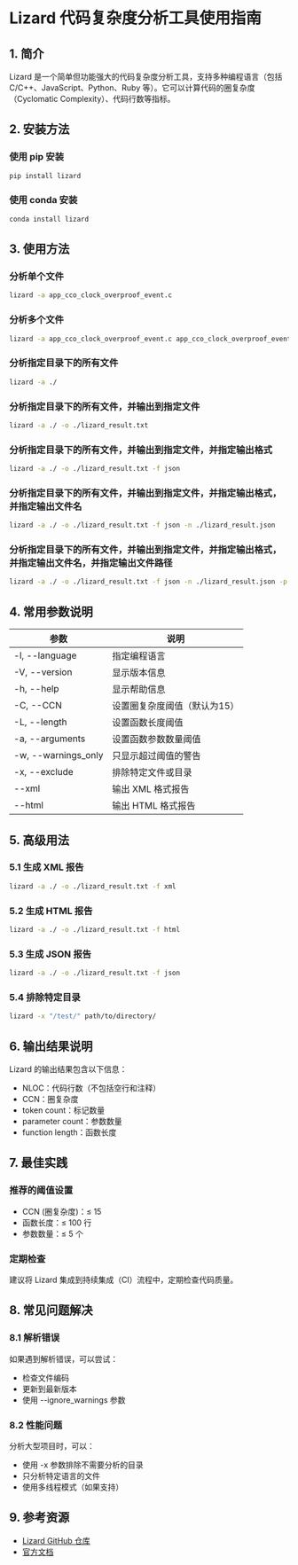 # Lizard 代码复杂度分析工具使用指南

## 1. 简介
Lizard 是一个简单但功能强大的代码复杂度分析工具，支持多种编程语言（包括 C/C++、JavaScript、Python、Ruby 等）。它可以计算代码的圈复杂度（Cyclomatic Complexity）、代码行数等指标。

## 2. 安装方法

### 使用 pip 安装

```bash
pip install lizard
```

### 使用 conda 安装

```bash
conda install lizard
```

## 3. 使用方法

### 分析单个文件

```bash
lizard -a app_cco_clock_overproof_event.c
```

### 分析多个文件

```bash
lizard -a app_cco_clock_overproof_event.c app_cco_clock_overproof_event.h
```

### 分析指定目录下的所有文件

```bash
lizard -a ./
```

### 分析指定目录下的所有文件，并输出到指定文件

```bash
lizard -a ./ -o ./lizard_result.txt
```

### 分析指定目录下的所有文件，并输出到指定文件，并指定输出格式

```bash
lizard -a ./ -o ./lizard_result.txt -f json
```

### 分析指定目录下的所有文件，并输出到指定文件，并指定输出格式，并指定输出文件名

```bash
lizard -a ./ -o ./lizard_result.txt -f json -n ./lizard_result.json
```

### 分析指定目录下的所有文件，并输出到指定文件，并指定输出格式，并指定输出文件名，并指定输出文件路径

```bash
lizard -a ./ -o ./lizard_result.txt -f json -n ./lizard_result.json -p ./lizard_result.json
```


## 4. 常用参数说明

| 参数 | 说明 |
|------|------|
| -l, --language | 指定编程语言 |
| -V, --version | 显示版本信息 |
| -h, --help | 显示帮助信息 |
| -C, --CCN | 设置圈复杂度阈值（默认为15） |
| -L, --length | 设置函数长度阈值 |
| -a, --arguments | 设置函数参数数量阈值 |
| -w, --warnings_only | 只显示超过阈值的警告 |
| -x, --exclude | 排除特定文件或目录 |
| --xml | 输出 XML 格式报告 |
| --html | 输出 HTML 格式报告 |

## 5. 高级用法

### 5.1 生成 XML 报告

```bash
lizard -a ./ -o ./lizard_result.txt -f xml
```

### 5.2 生成 HTML 报告

```bash
lizard -a ./ -o ./lizard_result.txt -f html
```

### 5.3 生成 JSON 报告

```bash
lizard -a ./ -o ./lizard_result.txt -f json
```

### 5.4 排除特定目录

```bash
lizard -x "/test/" path/to/directory/
```

## 6. 输出结果说明

Lizard 的输出结果包含以下信息：
- NLOC：代码行数（不包括空行和注释）
- CCN：圈复杂度
- token count：标记数量
- parameter count：参数数量
- function length：函数长度

## 7. 最佳实践

### 推荐的阈值设置
- CCN (圈复杂度)：≤ 15
- 函数长度：≤ 100 行
- 参数数量：≤ 5 个

### 定期检查
建议将 Lizard 集成到持续集成（CI）流程中，定期检查代码质量。

## 8. 常见问题解决

### 8.1 解析错误
如果遇到解析错误，可以尝试：
- 检查文件编码
- 更新到最新版本
- 使用 --ignore_warnings 参数

### 8.2 性能问题
分析大型项目时，可以：
- 使用 -x 参数排除不需要分析的目录
- 只分析特定语言的文件
- 使用多线程模式（如果支持）

## 9. 参考资源
- [Lizard GitHub 仓库](https://github.com/terryyin/lizard)
- [官方文档](https://lizard.readthedocs.io/)
